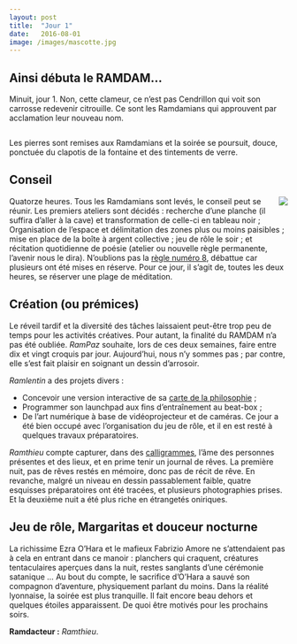 ```yaml
---
layout: post
title:  "Jour 1"
date:   2016-08-01
image: /images/mascotte.jpg
---
```


## Ainsi débuta le RAMDAM...

Minuit, jour 1. Non, cette clameur, ce n’est pas Cendrillon qui voit son carrosse redevenir citrouille. Ce sont les Ramdamians qui approuvent par acclamation leur nouveau nom.

<div class="box alt">
					<div class="row uniform 50%">
						<div class="6u"><span class="image fit"><img src="/images/rampierres.jpg" alt="" /></span></div>
						<div class="6u"><span class="image fit"><img src="/images/ramlentin.JPG" alt="" /></span></div>
						<div class="6u"><span class="image fit"><img src="/images/ramnia.JPG" alt="" /></span></div>
						<div class="6u"><span class="image fit"><img src="/images/prequel.jpg" alt="" /></span></div>
					</div>
</div>

Les pierres sont remises aux Ramdamians et la soirée se poursuit, douce, ponctuée du clapotis de la fontaine et des tintements de verre.

## Conseil

<div style="float:right; max-width: 500px;"><img src="/images/tableau.jpg" style="max-width: 500px"></div>

Quatorze heures. Tous les Ramdamians sont levés, le conseil peut se réunir. Les premiers ateliers sont décidés : recherche d’une planche (il suffira d’aller à la cave) et transformation de celle-ci en tableau noir ;
Organisation de l’espace et délimitation des zones plus ou moins paisibles ; mise en place de la boîte à argent collective ; jeu de rôle le soir ; et récitation quotidienne de poésie (atelier ou nouvelle règle permanente, l’avenir nous le dira).
N’oublions pas la [règle numéro 8](http://camp.ramdam.space/code), débattue car plusieurs ont été mises en réserve. Pour ce jour, il s’agit de, toutes les deux heures, se réserver une plage de méditation.


## Création (ou prémices)
Le réveil tardif et la diversité des tâches laissaient peut-être trop peu de temps pour les activités créatives. Pour autant, la finalité du RAMDAM n’a pas été oubliée.
*RamPaz* souhaite, lors de ces deux semaines, faire entre dix et vingt croquis par jour. Aujourd’hui, nous n’y sommes pas ; par contre, elle s’est fait plaisir en soignant un dessin d’arrosoir.

*Ramlentin* a des projets divers :
-	Concevoir une version interactive de sa [carte de la philosophie](http://lophi.ramdam.space) ;
-	Programmer son launchpad aux fins d’entraînement au beat-box ;
-	De l’art numérique à base de vidéoprojecteur et de caméras.
Ce jour a été bien occupé avec l’organisation du jeu de rôle, et il en est resté à quelques travaux préparatoires.

*Ramthieu* compte capturer, dans des [calligrammes](https://fr.wikipedia.org/wiki/Calligramme), l’âme des personnes présentes et des lieux, et en prime tenir un journal de rêves. La première nuit, pas de rêves restés en mémoire, donc pas de récit de rêve. En revanche, malgré un niveau en dessin passablement faible, quatre esquisses préparatoires ont été tracées, et plusieurs photographies prises. Et la deuxième nuit a été plus riche en étrangetés oniriques.

## Jeu de rôle, Margaritas et douceur nocturne
La richissime Ezra O’Hara et le mafieux Fabrizio Amore ne s’attendaient pas à cela en entrant dans ce manoir : planchers qui craquent, créatures tentaculaires aperçues dans la nuit, restes sanglants d’une cérémonie satanique … Au bout du compte, le sacrifice d’O’Hara a sauvé son compagnon d’aventure, physiquement parlant du moins.
Dans la réalité lyonnaise, la soirée est plus tranquille. Il fait encore beau dehors et quelques étoiles apparaissent. De quoi être motivés pour les prochains soirs.

**Ramdacteur :** *Ramthieu*.
